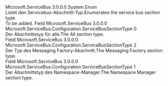 <Type Name="ServiceBusSectionType" FullName="Microsoft.ServiceBus.Configuration.ServiceBusSectionType">
  <TypeSignature Language="C#" Value="public enum ServiceBusSectionType" />
  <TypeSignature Language="ILAsm" Value=".class public auto ansi serializable sealed ServiceBusSectionType extends System.Enum" />
  <TypeSignature Language="DocId" Value="T:Microsoft.ServiceBus.Configuration.ServiceBusSectionType" />
  <TypeSignature Language="VB.NET" Value="Public Enum ServiceBusSectionType" />
  <TypeSignature Language="F#" Value="type ServiceBusSectionType = " />
  <AssemblyInfo>
    <AssemblyName>Microsoft.ServiceBus</AssemblyName>
    <AssemblyVersion>3.0.0.0</AssemblyVersion>
  </AssemblyInfo>
  <Base>
    <BaseTypeName>System.Enum</BaseTypeName>
  </Base>
  <Docs>
    <summary><span data-ttu-id="afb01-101">Listet den Servicebus-Abschnitt-Typ.</span><span class="sxs-lookup"><span data-stu-id="afb01-101">Enumerates the service bus section type.</span></span></summary>
    <remarks>To be added.</remarks>
  </Docs>
  <Members>
    <Member MemberName="All">
      <MemberSignature Language="C#" Value="All" />
      <MemberSignature Language="ILAsm" Value=".field public static literal valuetype Microsoft.ServiceBus.Configuration.ServiceBusSectionType All = int32(0)" />
      <MemberSignature Language="DocId" Value="F:Microsoft.ServiceBus.Configuration.ServiceBusSectionType.All" />
      <MemberSignature Language="VB.NET" Value="All" />
      <MemberSignature Language="F#" Value="All = 0" Usage="Microsoft.ServiceBus.Configuration.ServiceBusSectionType.All" />
      <MemberType>Field</MemberType>
      <AssemblyInfo>
        <AssemblyName>Microsoft.ServiceBus</AssemblyName>
        <AssemblyVersion>3.0.0.0</AssemblyVersion>
      </AssemblyInfo>
      <ReturnValue>
        <ReturnType>Microsoft.ServiceBus.Configuration.ServiceBusSectionType</ReturnType>
      </ReturnValue>
      <MemberValue>0</MemberValue>
      <Docs>
        <summary><span data-ttu-id="afb01-102">Der Abschnittstyp für alle.</span><span class="sxs-lookup"><span data-stu-id="afb01-102">The All section type.</span></span></summary>
      </Docs>
    </Member>
    <Member MemberName="MessagingFactory">
      <MemberSignature Language="C#" Value="MessagingFactory" />
      <MemberSignature Language="ILAsm" Value=".field public static literal valuetype Microsoft.ServiceBus.Configuration.ServiceBusSectionType MessagingFactory = int32(2)" />
      <MemberSignature Language="DocId" Value="F:Microsoft.ServiceBus.Configuration.ServiceBusSectionType.MessagingFactory" />
      <MemberSignature Language="VB.NET" Value="MessagingFactory" />
      <MemberSignature Language="F#" Value="MessagingFactory = 2" Usage="Microsoft.ServiceBus.Configuration.ServiceBusSectionType.MessagingFactory" />
      <MemberType>Field</MemberType>
      <AssemblyInfo>
        <AssemblyName>Microsoft.ServiceBus</AssemblyName>
        <AssemblyVersion>3.0.0.0</AssemblyVersion>
      </AssemblyInfo>
      <ReturnValue>
        <ReturnType>Microsoft.ServiceBus.Configuration.ServiceBusSectionType</ReturnType>
      </ReturnValue>
      <MemberValue>2</MemberValue>
      <Docs>
        <summary><span data-ttu-id="afb01-103">Der Typ des Messaging Factory-Abschnitt.</span><span class="sxs-lookup"><span data-stu-id="afb01-103">The Messaging Factory section type.</span></span></summary>
      </Docs>
    </Member>
    <Member MemberName="NamespaceManager">
      <MemberSignature Language="C#" Value="NamespaceManager" />
      <MemberSignature Language="ILAsm" Value=".field public static literal valuetype Microsoft.ServiceBus.Configuration.ServiceBusSectionType NamespaceManager = int32(1)" />
      <MemberSignature Language="DocId" Value="F:Microsoft.ServiceBus.Configuration.ServiceBusSectionType.NamespaceManager" />
      <MemberSignature Language="VB.NET" Value="NamespaceManager" />
      <MemberSignature Language="F#" Value="NamespaceManager = 1" Usage="Microsoft.ServiceBus.Configuration.ServiceBusSectionType.NamespaceManager" />
      <MemberType>Field</MemberType>
      <AssemblyInfo>
        <AssemblyName>Microsoft.ServiceBus</AssemblyName>
        <AssemblyVersion>3.0.0.0</AssemblyVersion>
      </AssemblyInfo>
      <ReturnValue>
        <ReturnType>Microsoft.ServiceBus.Configuration.ServiceBusSectionType</ReturnType>
      </ReturnValue>
      <MemberValue>1</MemberValue>
      <Docs>
        <summary><span data-ttu-id="afb01-104">Der Abschnittstyp des Namespace-Manager.</span><span class="sxs-lookup"><span data-stu-id="afb01-104">The Namespace Manager section type.</span></span></summary>
      </Docs>
    </Member>
  </Members>
</Type>